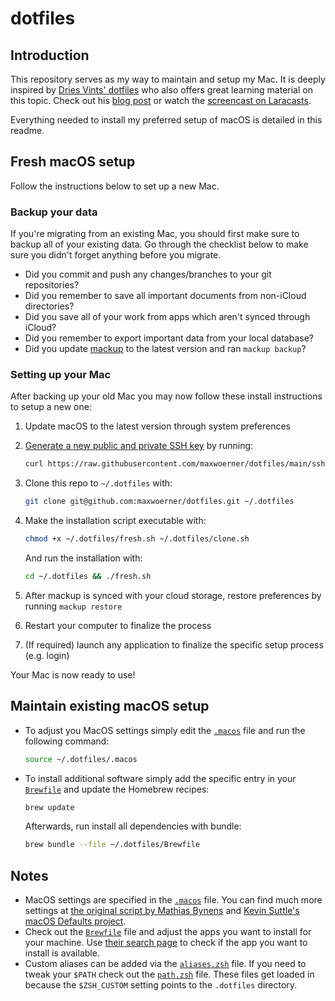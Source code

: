 # dotfiles

## Introduction

This repository serves as my way to maintain and setup my Mac. It is deeply inspired by [Dries Vints' dotfiles](https://github.com/driesvints/dotfiles) who also offers great learning material on this topic. Check out his [blog post](https://driesvints.com/blog/getting-started-with-dotfiles) or watch the [screencast on Laracasts](https://laracasts.com/series/guest-spotlight/episodes/1).

Everything needed to install my preferred setup of macOS is detailed in this readme.

## Fresh macOS setup

Follow the instructions below to set up a new Mac.

### Backup your data

If you're migrating from an existing Mac, you should first make sure to backup all of your existing data. Go through the checklist below to make sure you didn't forget anything before you migrate.

- Did you commit and push any changes/branches to your git repositories?
- Did you remember to save all important documents from non-iCloud directories?
- Did you save all of your work from apps which aren't synced through iCloud?
- Did you remember to export important data from your local database?
- Did you update [mackup](https://github.com/lra/mackup) to the latest version and ran `mackup backup`?

### Setting up your Mac

After backing up your old Mac you may now follow these install instructions to setup a new one:

1. Update macOS to the latest version through system preferences
2. [Generate a new public and private SSH key](https://docs.github.com/en/github/authenticating-to-github/generating-a-new-ssh-key-and-adding-it-to-the-ssh-agent) by running:

   ```zsh
   curl https://raw.githubusercontent.com/maxwoerner/dotfiles/main/ssh.sh | sh -s "<your-email-address>"
   ```

3. Clone this repo to `~/.dotfiles` with:

   ```zsh
   git clone git@github.com:maxwoerner/dotfiles.git ~/.dotfiles
   ```

4. Make the installation script executable with:

   ```zsh
   chmod +x ~/.dotfiles/fresh.sh ~/.dotfiles/clone.sh
   ```

   And run the installation with:

   ```zsh
   cd ~/.dotfiles && ./fresh.sh
   ```

5. After mackup is synced with your cloud storage, restore preferences by running `mackup restore`

6. Restart your computer to finalize the process

7. (If required) launch any application to finalize the specific setup process (e.g. login)

Your Mac is now ready to use!

## Maintain existing macOS setup

- To adjust you MacOS settings simply edit the [`.macos`](./.macos) file and run the following command:

  ```zsh
  source ~/.dotfiles/.macos
  ```

- To install additional software simply add the specific entry in your [`Brewfile`](./Brewfile) and update the Homebrew recipes:

  ```zsh
  brew update
  ```

  Afterwards, run install all dependencies with bundle:

  ```zsh
  brew bundle --file ~/.dotfiles/Brewfile
  ```

## Notes

- MacOS settings are specified in the [`.macos`](./.macos) file. You can find much more settings at [the original script by Mathias Bynens](https://github.com/mathiasbynens/dotfiles/blob/master/.macos) and [Kevin Suttle's macOS Defaults project](https://github.com/kevinSuttle/MacOS-Defaults).
- Check out the [`Brewfile`](./Brewfile) file and adjust the apps you want to install for your machine. Use [their search page](https://caskroom.github.io/search) to check if the app you want to install is available.
- Custom aliases can be added via the [`aliases.zsh`](./aliases.zsh) file. If you need to tweak your `$PATH` check out the [`path.zsh`](./path.zsh) file. These files get loaded in because the `$ZSH_CUSTOM` setting points to the `.dotfiles` directory.
